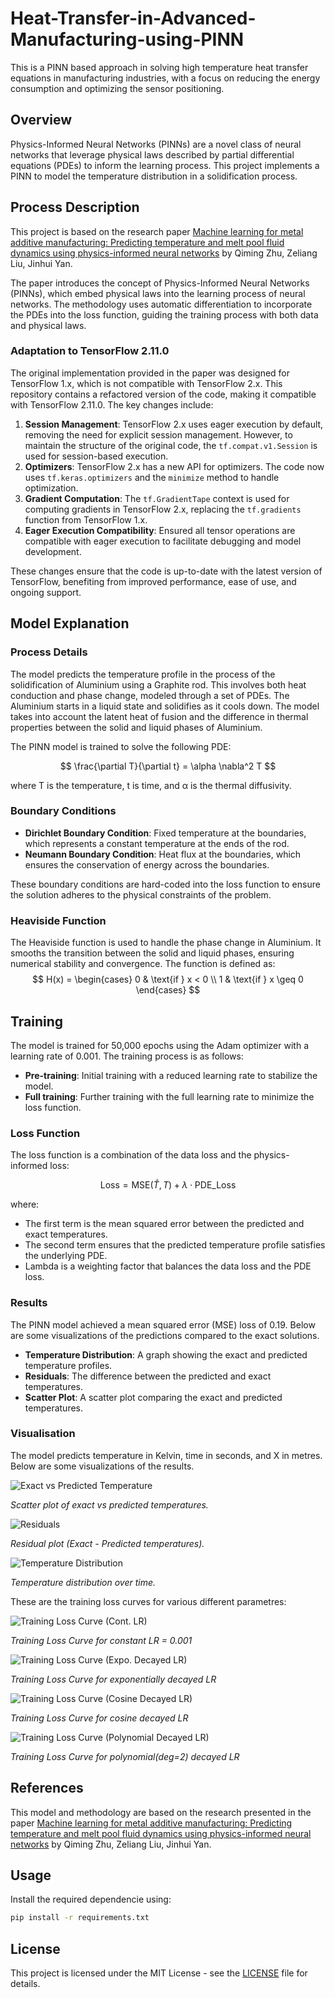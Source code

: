 # Heat-Transfer-in-Advanced-Manufacturing-using-PINN
This is a PINN based approach in solving high temperature heat transfer equations in manufacturing industries, with a focus on reducing the energy consumption and optimizing the sensor positioning.

## Overview

Physics-Informed Neural Networks (PINNs) are a novel class of neural networks that leverage physical laws described by partial differential equations (PDEs) to inform the learning process. This project implements a PINN to model the temperature distribution in a solidification process.

## Process Description

This project is based on the research paper [Machine learning for metal additive manufacturing: Predicting temperature and melt pool fluid dynamics using physics-informed neural networks](https://arxiv.org/abs/2008.13547) by Qiming Zhu, Zeliang Liu, Jinhui Yan.

The paper introduces the concept of Physics-Informed Neural Networks (PINNs), which embed physical laws into the learning process of neural networks. The methodology uses automatic differentiation to incorporate the PDEs into the loss function, guiding the training process with both data and physical laws.

### Adaptation to TensorFlow 2.11.0

The original implementation provided in the paper was designed for TensorFlow 1.x, which is not compatible with TensorFlow 2.x. This repository contains a refactored version of the code, making it compatible with TensorFlow 2.11.0. The key changes include:

1. **Session Management**: TensorFlow 2.x uses eager execution by default, removing the need for explicit session management. However, to maintain the structure of the original code, the `tf.compat.v1.Session` is used for session-based execution.
2. **Optimizers**: TensorFlow 2.x has a new API for optimizers. The code now uses `tf.keras.optimizers` and the `minimize` method to handle optimization.
3. **Gradient Computation**: The `tf.GradientTape` context is used for computing gradients in TensorFlow 2.x, replacing the `tf.gradients` function from TensorFlow 1.x.
4. **Eager Execution Compatibility**: Ensured all tensor operations are compatible with eager execution to facilitate debugging and model development.

These changes ensure that the code is up-to-date with the latest version of TensorFlow, benefiting from improved performance, ease of use, and ongoing support.

## Model Explanation

### Process Details
The model predicts the temperature profile in the process of the solidification of Aluminium using a Graphite rod. This involves both heat conduction and phase change, modeled through a set of PDEs. The Aluminium starts in a liquid state and solidifies as it cools down. The model takes into account the latent heat of fusion and the difference in thermal properties between the solid and liquid phases of Aluminium.

The PINN model is trained to solve the following PDE:

$$
\frac{\partial T}{\partial t} = \alpha \nabla^2 T
$$

where T is the temperature, t is time, and α is the thermal diffusivity.

### Boundary Conditions

- **Dirichlet Boundary Condition**: Fixed temperature at the boundaries, which represents a constant temperature at the ends of the rod.
- **Neumann Boundary Condition**: Heat flux at the boundaries, which ensures the conservation of energy across the boundaries.

These boundary conditions are hard-coded into the loss function to ensure the solution adheres to the physical constraints of the problem.

### Heaviside Function
The Heaviside function is used to handle the phase change in Aluminium. It smooths the transition between the solid and liquid phases, ensuring numerical stability and convergence. The function is defined as:
$$
H(x) = \begin{cases}
0 & \text{if } x < 0 \\
1 & \text{if } x \geq 0
\end{cases}
$$

## Training

The model is trained for 50,000 epochs using the Adam optimizer with a learning rate of 0.001. The training process is as follows:

- **Pre-training**: Initial training with a reduced learning rate to stabilize the model.
- **Full training**: Further training with the full learning rate to minimize the loss function.

### Loss Function

The loss function is a combination of the data loss and the physics-informed loss:

$$
\text{Loss} = \text{MSE}(\hat{T}, T) + \lambda \cdot \text{PDE\_Loss}
$$

where:

- The first term is the mean squared error between the predicted and exact temperatures.
- The second term ensures that the predicted temperature profile satisfies the underlying PDE.
- Lambda is a weighting factor that balances the data loss and the PDE loss.

### Results

The PINN model achieved a mean squared error (MSE) loss of 0.19. Below are some visualizations of the predictions compared to the exact solutions.

- **Temperature Distribution**: A graph showing the exact and predicted temperature profiles.
- **Residuals**: The difference between the predicted and exact temperatures.
- **Scatter Plot**: A scatter plot comparing the exact and predicted temperatures.

### Visualisation

The model predicts temperature in Kelvin, time in seconds, and X in metres. Below are some visualizations of the results.

![Exact vs Predicted Temperature](visualisation/final_result/Temp_Pred_VS_Exact.png)

*Scatter plot of exact vs predicted temperatures.*

![Residuals](visualisation/final_result/Residuals_Tem_Pred.png)

*Residual plot (Exact - Predicted temperatures).*

![Temperature Distribution](visualisation/final_result/Scatter_Plot.png)

*Temperature distribution over time.*

These are the training loss curves for various different parametres:

![Training Loss Curve (Cont. LR)](visualisation/final_result/TrainingLossCurve_0.001_HL=8_HN=200.png)

*Training Loss Curve for constant LR = 0.001*

![Training Loss Curve (Expo. Decayed LR)](visualisation/final_result/TrainingLossCurve_LR=expo.png)

*Training Loss Curve for exponentially decayed LR*

![Training Loss Curve (Cosine Decayed LR)](visualisation/final_result/TrainingLossCurve_LR=cosine.png)

*Training Loss Curve for cosine decayed LR*

![Training Loss Curve (Polynomial Decayed LR)](visualisation/final_result/TrainingLossCurve_LR=polynomial.png)

*Training Loss Curve for polynomial(deg=2) decayed LR*

## References

This model and methodology are based on the research presented in the paper [Machine learning for metal additive manufacturing: Predicting temperature and melt pool fluid dynamics using physics-informed neural networks](https://arxiv.org/abs/2008.13547) by Qiming Zhu, Zeliang Liu, Jinhui Yan.

## Usage

Install the required dependencie using:
```sh
pip install -r requirements.txt
```
## License
This project is licensed under the MIT License - see the [LICENSE](LICENSE) file for details.
